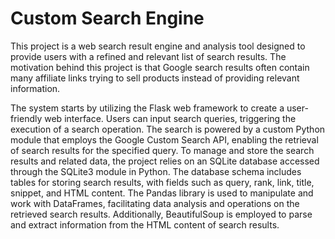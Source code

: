 # Custom Search Engine

This project is a web search result engine and analysis tool designed to provide users with a refined and relevant list of search results. The motivation behind this project is that Google search results often contain many affiliate links trying to sell products instead of providing relevant information. 

The system starts by utilizing the Flask web framework to create a user-friendly web interface. Users can input search queries, triggering the execution of a search operation. The search is powered by a custom Python module that employs the Google Custom Search API, enabling the retrieval of search results for the specified query. To manage and store the search results and related data, the project relies on an SQLite database accessed through the SQLite3 module in Python. The database schema includes tables for storing search results, with fields such as query, rank, link, title, snippet, and HTML content. The Pandas library is used to manipulate and work with DataFrames, facilitating data analysis and operations on the retrieved search results. Additionally, BeautifulSoup is employed to parse and extract information from the HTML content of search results.

